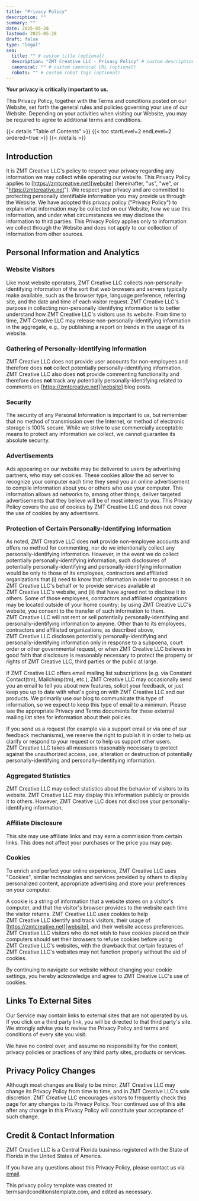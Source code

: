 ```yaml
---
title: "Privacy Policy"
description: ""
summary: ""
date: 2025-05-28
lastmod: 2025-05-28
draft: false
type: "legal"
seo:
  title: "" # custom title (optional)
  description: "ZMT Creative LLC - Privacy Policy" # custom description (recommended)
  canonical: "" # custom canonical URL (optional)
  robots: "" # custom robot tags (optional)
---
```


**Your privacy is critically important to us.**

This Privacy Policy, together with the Terms and conditions posted on our Website, set forth the general rules and policies governing your use of our Website. Depending on your activities when visiting our Website, you may be required to agree to additional terms and conditions.

{{< details "Table of Contents" >}}
{{< toc startLevel=2 endLevel=2 ordered=true >}}
{{< /details >}}

## Introduction

It is ZMT&nbsp;Creative&nbsp;LLC's policy to respect your privacy regarding any information we may collect while operating our website. This Privacy Policy applies to [https://zmtcreative.net][website] (hereinafter, "us", "we", or "https://zmtcreative.net"). We respect your privacy and are committed to protecting personally identifiable information you may provide us through the Website. We have adopted this privacy policy ("Privacy Policy") to explain what information may be collected on our Website, how we use this information, and under what circumstances we may disclose the information to third parties. This Privacy Policy applies only to information we collect through the Website and does not apply to our collection of information from other sources.

## Personal Information and Analytics

### Website Visitors

Like most website operators, ZMT&nbsp;Creative&nbsp;LLC collects non-personally-identifying information of the sort that web browsers and servers typically make available, such as the browser type, language preference, referring site, and the date and time of each visitor request. ZMT&nbsp;Creative&nbsp;LLC's purpose in collecting non-personally identifying information is to better understand how ZMT&nbsp;Creative&nbsp;LLC's visitors use its website. From time to time, ZMT&nbsp;Creative&nbsp;LLC may release non-personally-identifying information in the aggregate, e.g., by publishing a report on trends in the usage of its website.

### Gathering of Personally-Identifying Information

ZMT&nbsp;Creative&nbsp;LLC does not provide user accounts for non-employees and therefore does **not** collect potentially personally-identifying information. ZMT&nbsp;Creative&nbsp;LLC also does **not** provide commenting functionality and therefore does **not** track any potentially personally-identifying related to comments on [https://zmtcreative.net][website] blog posts.

### Security

The security of any Personal Information is important to us, but remember that no method of transmission over the Internet, or method of electronic storage is 100% secure. While we strive to use commercially acceptable means to protect any information we collect, we cannot guarantee its absolute security.

### Advertisements

Ads appearing on our website may be delivered to users by advertising partners, who may set cookies. These cookies allow the ad server to recognize your computer each time they send you an online advertisement to compile information about you or others who use your computer. This information allows ad networks to, among other things, deliver targeted advertisements that they believe will be of most interest to you. This Privacy Policy covers the use of cookies by ZMT&nbsp;Creative&nbsp;LLC and does not cover the use of cookies by any advertisers.

### Protection of Certain Personally-Identifying Information

As noted, ZMT&nbsp;Creative&nbsp;LLC does **not** provide non-employee accounts and offers no method for commenting, nor do we intentionally collect any personally-identifying information. However, in the event we do collect potentially personally-identifying information, such disclosures of potentially personally-identifying and personally-identifying information would be only to those of its employees, contractors and affiliated organizations that (i) need to know that information in order to process it on ZMT&nbsp;Creative&nbsp;LLC's behalf or to provide services available at ZMT&nbsp;Creative&nbsp;LLC's website, and (ii) that have agreed not to disclose it to others. Some of those employees, contractors and affiliated organizations may be located outside of your home country; by using ZMT&nbsp;Creative&nbsp;LLC's website, you consent to the transfer of such information to them. ZMT&nbsp;Creative&nbsp;LLC will not rent or sell potentially personally-identifying and personally-identifying information to anyone. Other than to its employees, contractors and affiliated organizations, as described above, ZMT&nbsp;Creative&nbsp;LLC discloses potentially personally-identifying and personally-identifying information only in response to a subpoena, court order or other governmental request, or when ZMT&nbsp;Creative&nbsp;LLC believes in good faith that disclosure is reasonably necessary to protect the property or rights of ZMT&nbsp;Creative&nbsp;LLC, third parties or the public at large.

If ZMT&nbsp;Creative&nbsp;LLC offers email mailing list subscriptions (e.g. via Constant Contact(tm), Mailchimp(tm), etc.), ZMT&nbsp;Creative&nbsp;LLC may occasionally send you an email to tell you about new features, solicit your feedback, or just keep you up to date with what's going on with ZMT&nbsp;Creative&nbsp;LLC and our products. We primarily use our blog to communicate this type of information, so we expect to keep this type of email to a minimum. Please see the appropriate Privacy and Terms documents for these external mailing list sites for information about their policies.

If you send us a request (for example via a support email or via one of our feedback mechanisms), we reserve the right to publish it in order to help us clarify or respond to your request or to help us support other users. ZMT&nbsp;Creative&nbsp;LLC takes all measures reasonably necessary to protect against the unauthorized access, use, alteration or destruction of potentially personally-identifying and personally-identifying information.

### Aggregated Statistics

ZMT&nbsp;Creative&nbsp;LLC may collect statistics about the behavior of visitors to its website. ZMT&nbsp;Creative&nbsp;LLC may display this information publicly or provide it to others. However, ZMT&nbsp;Creative&nbsp;LLC does not disclose your personally-identifying information.

### Affiliate Disclosure

This site may use affiliate links and may earn a commission from certain links. This does not affect your purchases or the price you may pay.

### Cookies

To enrich and perfect your online experience, ZMT&nbsp;Creative&nbsp;LLC uses "Cookies", similar technologies and services provided by others to display personalized content, appropriate advertising and store your preferences on your computer.

A cookie is a string of information that a website stores on a visitor's computer, and that the visitor's browser provides to the website each time the visitor returns. ZMT&nbsp;Creative&nbsp;LLC uses cookies to help ZMT&nbsp;Creative&nbsp;LLC identify and track visitors, their usage of [https://zmtcreative.net][website], and their website access preferences. ZMT&nbsp;Creative&nbsp;LLC visitors who do not wish to have cookies placed on their computers should set their browsers to refuse cookies before using ZMT&nbsp;Creative&nbsp;LLC's websites, with the drawback that certain features of ZMT&nbsp;Creative&nbsp;LLC's websites may not function properly without the aid of cookies.

By continuing to navigate our website without changing your cookie settings, you hereby acknowledge and agree to ZMT&nbsp;Creative&nbsp;LLC's use of cookies.

## Links To External Sites

Our Service may contain links to external sites that are not operated by us. If you click on a third party link, you will be directed to that third party's site. We strongly advise you to review the Privacy Policy and terms and conditions of every site you visit.

We have no control over, and assume no responsibility for the content, privacy policies or practices of any third party sites, products or services.

## Privacy Policy Changes

Although most changes are likely to be minor, ZMT&nbsp;Creative&nbsp;LLC may change its Privacy Policy from time to time, and in ZMT&nbsp;Creative&nbsp;LLC's sole discretion. ZMT&nbsp;Creative&nbsp;LLC encourages visitors to frequently check this page for any changes to its Privacy Policy. Your continued use of this site after any change in this Privacy Policy will constitute your acceptance of such change.

## Credit & Contact Information

ZMT&nbsp;Creative&nbsp;LLC is a Central Florida business registered with the State of Florida in the United States of America.

If you have any questions about this Privacy Policy, please contact us via [email](mailto:info@zmtc.co?subject=Website%20privacy%20policy%20questions).

This privacy policy template was created at <a style="color:inherit;text-decoration:none;" href="https://termsandconditionstemplate.com/privacy-policy-generator/" title="Privacy policy template generator" target="_blank">termsandconditionstemplate.com</a>, and edited as necessary.


[website]: https://zmtcreative.net/
